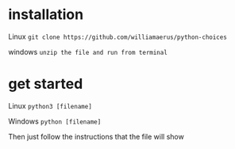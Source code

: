 # installation
Linux 
`git clone https://github.com/williamaerus/python-choices`

windows `unzip the file and run from terminal`
# get started 
Linux
`python3 [filename]`

Windows 
`python [filename]`


Then just follow the instructions that the file will show 
